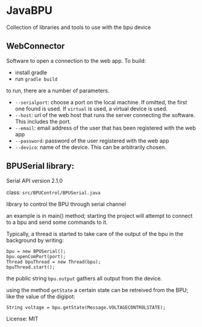 # JavaBPU

Collection of libraries and tools to use with the bpu device

## WebConnector

Software to open a connection to the web app. To build: 

- install gradle
- run `gradle build`

to run, there are a number of parameters. 

- `--serialport`: choose a port on the local machine. If omitted, the first one found is used. If `virtual` is used, a virtual device is used.
- `--host`: url of the web host that runs the server connecting the software. This includes the port.
- `--email`: email address of the user that has been registered with the web app
- `--password`: password of the user registered with the web app  
- `--device`: name of the device. This can be arbitrarily chosen.

 

## BPUSerial library:

Serial API version 2.1.0

class: 
`src/BPUControl/BPUSerial.java`

library to control the BPU through serial channel

an example is in main() method; starting the project will attempt to connect to a bpu and send some commands to it.

Typically, a thread is started to take care of the output of the bpu in the background by writing:

```
bpu = new BPUSerial();
bpu.openComPort(port);
Thread bpuThread = new Thread(bpu);
bpuThread.start();
```

the public string `bpu.output` gathers all output from the device. 

using the method `getState` a certain state can be retreived from the BPU; like the value of the digipot:

```
String voltage = bpu.getState(Message.VOLTAGECONTROLSTATE);
```

License: MIT
